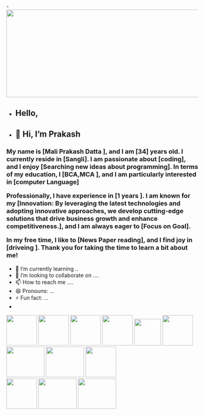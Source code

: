 -<image src="https://github.com/maliprakashdatta/java-example/assets/152262211/eac6d31c-77de-4f42-8af6-8bc35abe7fc5" width="900" height="230">
-  	<h2>Hello,</h>
-  <h2> <p bgcolor="skyblue">👋 Hi, I’m Prakash</p></h2>

<h3>My name is [Mali Prakash Datta ], and I am [34] years old. I currently reside in [Sangli]. I am passionate about [coding], and I enjoy [Searching new ideas about programming]. In terms of my education, I [BCA,MCA ], and I am particularly interested in [computer Language]

Professionally, I have experience in [1 years ]. I am known for my [Innovation:  By leveraging the latest technologies and adopting innovative approaches, we develop cutting-edge solutions that drive business growth and enhance competitiveness.], and I am always eager to [Focus on Goal].

In my free time, I like to [News Paper reading], and I find joy in [driveing ]. 
Thank you for taking the time to learn a bit about me! </h3>
- 🌱 I’m currently learning ..
- 💞️ I’m looking to collaborate on ....
- 📫 How to reach me ....
- 😄 Pronouns: ...
- ⚡ Fun fact: ...
- 


<image src="https://github.com/maliprakashdatta/java-example/assets/152262211/d5d65e4c-eb17-4ef2-829f-72e0ef718e4a" width="80" height="80">
<image src="https://github.com/maliprakashdatta/java-example/assets/152262211/9f81b3b4-cd04-410d-b741-28845846f7e3" width="80" height="80">
<image src="https://github.com/maliprakashdatta/java-example/assets/152262211/69ebf276-ac9e-4c93-aa86-b563a715498f" width="80" height="80">
<image src="https://github.com/maliprakashdatta/java-example/assets/152262211/6f2072ef-d7d4-436b-9992-b43b558a9915" width="80" height="80">
<image src="https://github.com/maliprakashdatta/java-example/assets/152262211/8213ffdf-6348-49c6-a270-41c0ee2cd517" width="70" height="70">
  <image src="https://github.com/maliprakashdatta/java-example/assets/152262211/0772b70b-9dc9-4df7-acc2-a221f0f888d5" width="80" height="80">
     <image src="https://github.com/maliprakashdatta/java-example/assets/152262211/3592e6d1-22a9-4458-a48e-47284ecb8330" width="100" height="80">
       <image src="https://github.com/maliprakashdatta/java-example/assets/152262211/f1740183-97cf-49bc-915e-56983f6b69ee" width="100" height="80">
<image src="https://github.com/maliprakashdatta/java-example/assets/152262211/ea745403-7165-4d8a-a932-46788fc66e6b" width="80" height="80"></br>
<image src="https://github.com/maliprakashdatta/java-example/assets/152262211/e0690878-c85c-483d-aedc-7ea178bbc4be" width="80" height="80">
   <image src="https://github.com/maliprakashdatta/java-example/assets/152262211/7a9a827e-3986-4654-b0dd-da3f4b47d5d1" width="100" height="80"></image>
     <image src="https://github.com/maliprakashdatta/java-example/assets/152262211/e5da4e1e-bd5e-4329-82c1-0411d6b10c9c" width="100" height="80">
      
<!---
maliprakashdatta/maliprakashdatta is a ✨ special ✨ repository because its `README.md` (this file) appears on your GitHub profile.
You can click the Preview link to take a look at your changes.
--->
